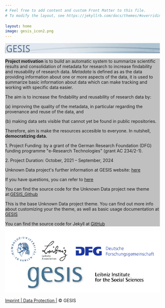 ```yaml
---
# Feel free to add content and custom Front Matter to this file.
# To modify the layout, see https://jekyllrb.com/docs/themes/#overriding-theme-defaults

layout: home
image: gesis_icon2.png
---
```

![gesis icon](/images/gesis_icon3.png)

<link rel="menu-icon" type="/images/gesis_icon4.png" alt="">
<div style="background-color: silver;">
<p><strong>Project motivation</strong> is to build an automatic system to summarize scientific results and consolidation of metadata for research to increase findability and reusability of research data. <i>Metadata</i> is defined as as the data providing information about one or more aspects of the data, it is used to summarize basic information about data which can make tracking and working with specific data easier.</p>

<p>The aim is to increase the findability and reusability of research data by:</p>
<p> (a) improving the quality of the metadata, in particular regarding the provenance and reuse of the data, and</p>
<p>(b) making data sets visible that cannot yet be found in public repositories.</p>
<p> Therefore, aim is make the resources accesible to everyone. In nutshell, <strong>democratizing data.</strong></p>

<p>1. Project Funding: by a grant of the German Research Foundation (DFG) funding programme "e-Research Technologies" (grant AC 234/2-1). </p>

<p>2. Project Duration: October, 2021 – September, 2024</p>

<p class="trigger">Unknown Data project's further information at GESIS website: <a href="https://www.gesis.org/forschung/drittmittelprojekte/projektuebersicht-drittmittel/avh-potenzial-1">here</a></p>

<p class="trigger">If you have questions, you can refer to <a href="https://github.com/allenai/SciREX"> here</a></p>

<p class="trigger">You can find the source code for the Unknown Data project new theme at:<a href="https://github.com/jekyll/jekyll">GESIS_Github</a></p>

<p class="trigger">This is the base Unknown Data project theme. You can find out more info about customizing your the theme, as well as basic usage documentation at <a href="https://www.dagstuhl.de/ueber-dagstuhl/projekte/unknown-data/">GESIS</a></p>


<p class="trigger">You can find the source code for Jekyll at <a href="https://github.com/allenai/SciREX">GitHub</a></p>
</div>



![all icon](/images/all_pic.png)


<div class="footer-col"><a href="https://www.gesis.org/en/institute/imprint">Imprint |</a><a href="https://www.gesis.org/en/institute/data-protection"> Data Protection |</a> © GESIS</div>
